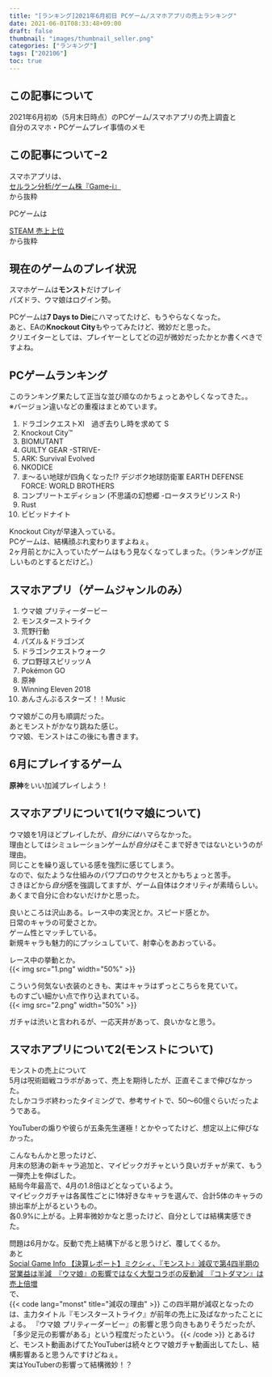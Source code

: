 ```yaml
---
title: "[ランキング]2021年6月初日 PCゲーム/スマホアプリの売上ランキング"
date: 2021-06-01T08:33:48+09:00
draft: false
thumbnail: "images/thumbnail_seller.png"
categories: ["ランキング"]
tags: ["202106"]
toc: true
---
```


## この記事について
2021年6月初め（5月末日時点）のPCゲーム/スマホアプリの売上調査と  
自分のスマホ・PCゲームプレイ事情のメモ  


## この記事について−2
スマホアプリは、  
[セルラン分析/ゲーム株『Game-i』](https://game-i.daa.jp/)  
から抜粋  
  
  
PCゲームは  

[STEAM 売上上位](https://store.steampowered.com/)  
から抜粋  
  


## 現在のゲームのプレイ状況
スマホゲームは**モンスト**だけプレイ  
パズドラ、ウマ娘はログイン勢。  
  

PCゲームは**7 Days to Die**にハマってたけど、もうやらなくなった。  
あと、EAの**Knockout City**もやってみたけど、微妙だと思った。  
クリエイターとしては、プレイヤーとしてどの辺が微妙だったかとか書くべきですよね。  
  

## PCゲームランキング
このランキング果たして正当な並び順なのかちょっとあやしくなってきた。。  
※バージョン違いなどの重複はまとめています。  
  
1. ドラゴンクエストXI　過ぎ去りし時を求めて S
2. Knockout City™
3. BIOMUTANT
4. GUILTY GEAR -STRIVE-
5. ARK: Survival Evolved
6. NKODICE
7. ま～るい地球が四角くなった!? デジボク地球防衛軍 EARTH DEFENSE FORCE: WORLD BROTHERS
8. コンプリートエディション (不思議の幻想郷 -ロータスラビリンス R-)
9. Rust
10. ビビッドナイト
  
Knockout Cityが早速入っている。  
PCゲームは、結構顔ぶれ変わりますよねぇ。  
2ヶ月前とかに入っていたゲームはもう見なくなってしまった。（ランキングが正しいものとするとだけど。）  
  

## スマホアプリ（ゲームジャンルのみ）
1. ウマ娘 プリティーダービー
2. モンスターストライク
3. 荒野行動
4. パズル＆ドラゴンズ
5. ドラゴンクエストウォーク
6. プロ野球スピリッツＡ
7. Pokémon GO
8. 原神
9. Winning Eleven 2018
10. あんさんぶるスターズ！！Music

ウマ娘がこの月も順調だった。  
あとモンストがかなり跳ねた感じ。  
ウマ娘、モンストはこの後にも書きます。  


## 6月にプレイするゲーム
**原神**をいい加減プレイしよう！

## スマホアプリについて1(ウマ娘について)
ウマ娘を1月ほどプレイしたが、*自分には*ハマらなかった。  
理由としてはシミュレーションゲームが*自分は*そこまで好きではないというのが理由。  
同じことを繰り返している感を強烈に感じてしまう。  
なので、似たような仕組みのパワプロのサクセスとかもちょっと苦手。  
さきほどから*自分*感を強調してますが、ゲーム自体はクオリティが素晴らしい。  
あくまで自分に合わないだけかと思った。  
  
良いところは沢山ある。レース中の実況とか。スピード感とか。  
日常のキャラの可愛さとか。  
ゲーム性とマッチしている。  
新規キャラも魅力的にプッシュしていて、射幸心をあおっている。  
  
レース中の挙動とか。  
{{< img src="1.png" width="50%" >}}  
  
こういう何気ない衣装のときも、実はキャラはずっとこちらを見ていて。  
ものすごい細かい点で作り込まれている。  
{{< img src="2.png" width="50%" >}}  
  
ガチャは渋いと言われるが、一応天井があって、良いかなと思う。  
  

## スマホアプリについて2(モンストについて)
モンストの売上について  
5月は呪術廻戦コラボがあって、売上を期待したが、正直そこまで伸びなかった。  
たしかコラボ終わったタイミングで、参考サイトで、50〜60億ぐらいだったようである。  
  
YouTuberの煽りや彼らが五条先生運極！とかやってたけど、想定以上に伸びなかった。  
  
こんなもんかと思ったけど、  
月末の怒涛の新キャラ追加と、マイピックガチャという良いガチャが来て、もう一弾売上を伸ばした。  
結局今年最高で、4月の1.8倍ほどとなっているよう。  
マイピックガチャは各属性ごとに1体好きなキャラを選んで、合計5体のキャラの排出率が上がるというもの。  
各0.9%に上がる。上昇率微妙かなと思ったけど、自分としては結構実感できた。  
  
問題は6月かな。反動で売上結構下がると思うけど、覆してくるか。  
あと  
[Social Game Info 【決算レポート】ミクシィ、『モンスト』減収で第4四半期の営業益は半減　『ウマ娘』の影響ではなく大型コラボの反動減　『コトダマン』は売上倍増](https://gamebiz.jp/?p=296456)  
で、  
{{< code lang="monst" title="減収の理由" >}}
この四半期が減収となったのは、主力タイトル『モンスターストライク』が前年の売上に及ばなかったことによる。
『ウマ娘 プリティーダービー』の影響と思う向きもありそうだったが、
「多少足元の影響がある」という程度だったという。
{{< /code >}}
とあるけど、モンスト動画あげてたYouTuberは続々とウマ娘ガチャ動画出してたし、結構影響あると思うんですけどねぇ。  
実はYouTuberの影響って結構微妙！？  
  




